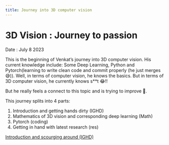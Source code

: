 ```yaml
---
title: Journey into 3D computer vision
---
```


# 3D Vision : Journey to passion

Date : July 8 2023

This is the beginning of Venkat’s journey into 3D computer vision. His current knowledge include: Some Deep Learning, Python and Pytorch(learning to write clean code and commit properly (he just merges 😅)). Well, in terms of computer vision, he knows the basics. But in terms of 3D computer vision, he currently knows s**t 😂!!

But he really feels a connect to this topic and is trying to improve 🤔.

This journey splits into 4 parts:

1. Introduction and getting hands dirty (IGHD)
2. Mathematics of 3D vision and corresponding deep learning (Math)
3. Pytorch (coding)
4. Getting in hand with latest research (res)

[Introduction and scourging around (IGHD)]((https://github.com/venkatramnank/3d-Vision-Journey/blob/main/_posts/Introduction%20and%20scourging%20around%20(IGHD)%2030897ef0411240a2a41dbcbc350831fa.md)https://github.com/venkatramnank/3d-Vision-Journey/blob/main/_posts/Introduction%20and%20scourging%20around%20(IGHD)%2030897ef0411240a2a41dbcbc350831fa.md)
